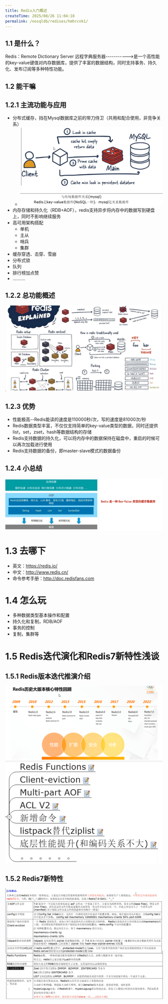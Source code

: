 ```yaml
---
title: Redis入门概述
createTime: 2025/08/26 11:04:18
permalink: /nosqldb/redises/hmhrcnk1/
---
```

## 1.1 是什么？

Redis：Remote Dictionary Server 远程字典服务器----------->是一个高性能的key-value键值对内存数据库，提供了丰富的数据结构，同时支持事务、持久化、发布订阅等多种特性功能。

## 1.2 能干嘛

## 1.2.1 主流功能与应用

- 分布式缓存，挡在Mysql数据库之前的带刀侍卫（共用和配合使用，非竞争关系）
  - ![](/images/redis/1.png)
- 内存存储和持久化（RDB+AOF），redis支持异步将内存中的数据写到硬盘上，同时不影响继续服务
- 高可用架构搭配
  - 单机
  - 主从
  - 哨兵
  - 集群
- 缓存穿透、击穿、雪崩
- 分布式锁
- 队列
- 排行榜加点赞
- ..........

## 1.2.2 总功能概述

![](/images/redis/2.png)

## 1.2.3 优势

- 性能极高--Redis能读的速度是110000秒/次，写的速度是81000次/秒
- Redis数据类型丰富，不仅仅支持简单的key-value类型的数据，同时还提供list，set，zset，hash等数据结构的存储
- Redis支持数据的持久化，可以将内存中的数据保持在磁盘中，重启的时候可以再次加载进行使用
- Redis支持数据的备份，即master-slave模式的数据备份

## 1.2.4 小总结

![](/images/redis/3.png)

# 1.3 去哪下

- 英文：https://redis.io/
- 中文：http://www.redis.cn/
- 命令参考手册：http://doc.redisfans.com

# 1.4 怎么玩

- 多种数据类型基本操作和配置
- 持久化和复制，RDB/AOF
- 事务的控制
- 复制，集群等

# 1.5 Redis迭代演化和Redis7新特性浅谈

## 1.5.1 Redis版本迭代推演介绍

![](/images/redis/4.png)
![](/images/redis/5.png)

## 1.5.2 Redis7新特性

![](/images/redis/6.png)
